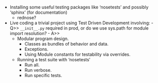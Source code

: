 -	Installing some useful testing packages like ‘nosetests’ and possibly ‘sphinx’ (for documentation)
	-	rednose?
-	Live coding a trivial project using Test Driven Development involving:
		-	Q>> `__init__.py` required in prod, or do we use sys.path for module import 
	resolution?
		-	A>>
	-	Modular program design.
		-	Classes as bundles of behavior and data.
		-	Exceptions.
		-	Using Module constants for testability via overrides.
	-	Running a test suite with ‘nosetests’
		-	Run all.
		-	Run verbose.
		-	Run specific tests.


